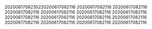 2020061708235220200617082116
20200617082116
20200617082116
20200617082116
20200617082116
20200617082116
20200617082116
20200617082116
20200617082116
20200617082116
20200617082116
20200617082116
20200617082116
20200617082116
20200617082116
